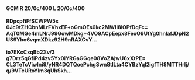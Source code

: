 #### GCM R 20/0c/400 L 20/0c/400
**RDpcpfiFfSCWPW5x**<br/>**0Jc9tZHCbnMLrFVhxEF+oGmOEs6kc2MWli8iOPfDqFc=**<br/>**AqT0MGe4mLNrJ99GowMDkg+4VO9ACpEepx8FeoO9UtYg0hnIafJDpN2US9Ybo6vqmXDkz92H9nRAXCvY...**<br/><br/>
**io7EKcCxqBb2Xv/3**<br/>**g7Drz5qGfiPd4zv5Yx0iYRGaGGqe08VoZAjwU6xXtPE=**<br/>**CL3TeTcViwlni9/yNR4DQTQoePchgSwn8tlLta4CYBzYqI2igfTH8MTTHrlj/q/9VTcURoYlm3qUhSkh...**